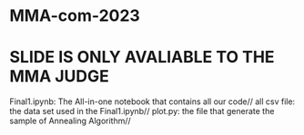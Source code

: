 # MMA-com-2023
# SLIDE IS ONLY AVALIABLE TO THE MMA JUDGE
Final1.ipynb: The All-in-one notebook that contains all our code//
all csv file: the data set used in the Final1.ipynb//
plot.py: the file that generate the sample of Annealing Algorithm//
